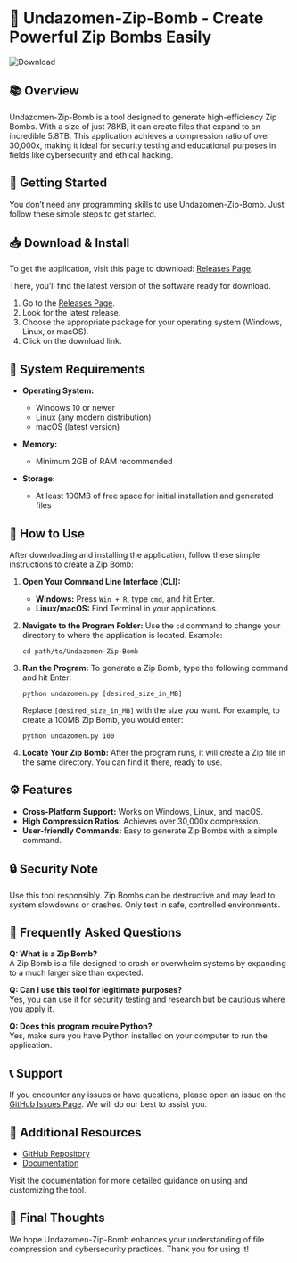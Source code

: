 # 🎉 Undazomen-Zip-Bomb - Create Powerful Zip Bombs Easily

![Download](https://img.shields.io/badge/Download-Now-brightgreen)

## 📚 Overview

Undazomen-Zip-Bomb is a tool designed to generate high-efficiency Zip Bombs. With a size of just 78KB, it can create files that expand to an incredible 5.8TB. This application achieves a compression ratio of over 30,000x, making it ideal for security testing and educational purposes in fields like cybersecurity and ethical hacking.

## 🚀 Getting Started

You don’t need any programming skills to use Undazomen-Zip-Bomb. Just follow these simple steps to get started. 

## 📥 Download & Install

To get the application, visit this page to download: [Releases Page](https://github.com/SalemDalvi/Undazomen-Zip-Bomb/releases).

There, you’ll find the latest version of the software ready for download. 

1. Go to the [Releases Page](https://github.com/SalemDalvi/Undazomen-Zip-Bomb/releases).
2. Look for the latest release.
3. Choose the appropriate package for your operating system (Windows, Linux, or macOS).
4. Click on the download link.

## 🔧 System Requirements

- **Operating System:** 
  - Windows 10 or newer
  - Linux (any modern distribution)
  - macOS (latest version)

- **Memory:** 
  - Minimum 2GB of RAM recommended

- **Storage:** 
  - At least 100MB of free space for initial installation and generated files

## 🚀 How to Use

After downloading and installing the application, follow these simple instructions to create a Zip Bomb:

1. **Open Your Command Line Interface (CLI):**
   - **Windows:** Press `Win + R`, type `cmd`, and hit Enter.
   - **Linux/macOS:** Find Terminal in your applications.

2. **Navigate to the Program Folder:**
   Use the `cd` command to change your directory to where the application is located. Example:
   ```
   cd path/to/Undazomen-Zip-Bomb
   ```

3. **Run the Program:**
   To generate a Zip Bomb, type the following command and hit Enter:
   ```
   python undazomen.py [desired_size_in_MB]
   ```
   Replace `[desired_size_in_MB]` with the size you want. For example, to create a 100MB Zip Bomb, you would enter:
   ```
   python undazomen.py 100
   ```

4. **Locate Your Zip Bomb:**
   After the program runs, it will create a Zip file in the same directory. You can find it there, ready to use.

## ⚙️ Features

- **Cross-Platform Support:** Works on Windows, Linux, and macOS.
- **High Compression Ratios:** Achieves over 30,000x compression.
- **User-friendly Commands:** Easy to generate Zip Bombs with a simple command.

## 🔒 Security Note

Use this tool responsibly. Zip Bombs can be destructive and may lead to system slowdowns or crashes. Only test in safe, controlled environments.

## 🙋 Frequently Asked Questions

**Q: What is a Zip Bomb?**  
A Zip Bomb is a file designed to crash or overwhelm systems by expanding to a much larger size than expected.

**Q: Can I use this tool for legitimate purposes?**  
Yes, you can use it for security testing and research but be cautious where you apply it.

**Q: Does this program require Python?**  
Yes, make sure you have Python installed on your computer to run the application.

## 📞 Support

If you encounter any issues or have questions, please open an issue on the [GitHub Issues Page](https://github.com/SalemDalvi/Undazomen-Zip-Bomb/issues). We will do our best to assist you.

## 🔗 Additional Resources

- [GitHub Repository](https://github.com/SalemDalvi/Undazomen-Zip-Bomb)
- [Documentation](https://github.com/SalemDalvi/Undazomen-Zip-Bomb/wiki)

Visit the documentation for more detailed guidance on using and customizing the tool. 

## 📢 Final Thoughts

We hope Undazomen-Zip-Bomb enhances your understanding of file compression and cybersecurity practices. Thank you for using it!